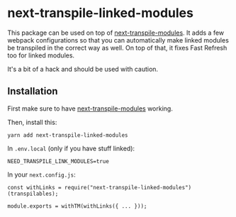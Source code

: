 # next-transpile-linked-modules

This package can be used on top of [next-transpile-modules](https://github.com/martpie/next-transpile-modules).
It adds a few webpack configurations so that you can automatically make linked modules be transpiled in the correct way as well. On top of that, it fixes Fast Refresh too for linked modules.

It's a bit of a hack and should be used with caution.

## Installation

First make sure to have [next-transpile-modules](https://github.com/martpie/next-transpile-modules) working.

Then, install this:

`yarn add next-transpile-linked-modules`

In `.env.local` (only if you have stuff linked):

`NEED_TRANSPILE_LINK_MODULES=true`

In your `next.config.js`:

```
const withLinks = require("next-transpile-linked-modules")(transpilables);

module.exports = withTM(withLinks({ ... }));
```
